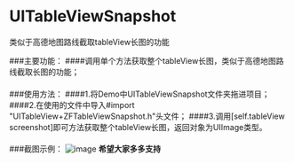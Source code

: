 # UITableViewSnapshot
类似于高德地图路线截取tableView长图的功能


###主要功能：
####调用单个方法获取整个tableView长图，类似于高德地图路线截取长图的功能；
####    
###使用方法：
####1.将Demo中UITableViewSnapshot文件夹拖进项目；
####2.在使用的文件中导入#import "UITableView+ZFTableViewSnapshot.h"头文件；
####3.调用[self.tableView screenshot]即可方法获取整个tableView长图，返回对象为UIImage类型。
####     
###截图示例：
 ![image](https://github.com/rzf1129/UITableViewSnapshotDemo/blob/master/IMG_2047.JPG)
**********************希望大家多多支持**********************
